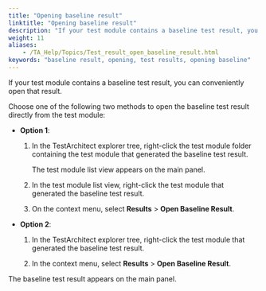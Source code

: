 ```yaml
--- 
title: "Opening baseline result"
linktitle: "Opening baseline result"
description: "If your test module contains a baseline test result, you can conveniently open that result."
weight: 11
aliases: 
    - /TA_Help/Topics/Test_result_open_baseline_result.html
keywords: "baseline result, opening, test results, opening baseline"
---
```


If your test module contains a baseline test result, you can conveniently open that result.

Choose one of the following two methods to open the baseline test result directly from the test module:

-   **Option 1**:

    1.  In the TestArchitect explorer tree, right-click the test module folder containing the test module that generated the baseline test result.

        The test module list view appears on the main panel.

    2.  In the test module list view, right-click the test module that generated the baseline test result.

    3.  On the context menu, select **Results** \> **Open Baseline Result**.

-   **Option 2**:

    1.  In the TestArchitect explorer tree, right-click the test module that generated the baseline test result.

    2.  In the context menu, select **Results** \> **Open Baseline Result**.


The baseline test result appears on the main panel.




